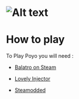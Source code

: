 # ![Alt text](https://iili.io/FxcKL7t.png)
# How to play
To Play Poyo you will need :
+ [Balatro on Steam](https://store.steampowered.com/app/2379780/Balatro/)
- [Lovely Injector](https://github.com/ethangreen-dev/lovely-injector)
+ [Steamodded](https://github.com/Steamodded/smods)

